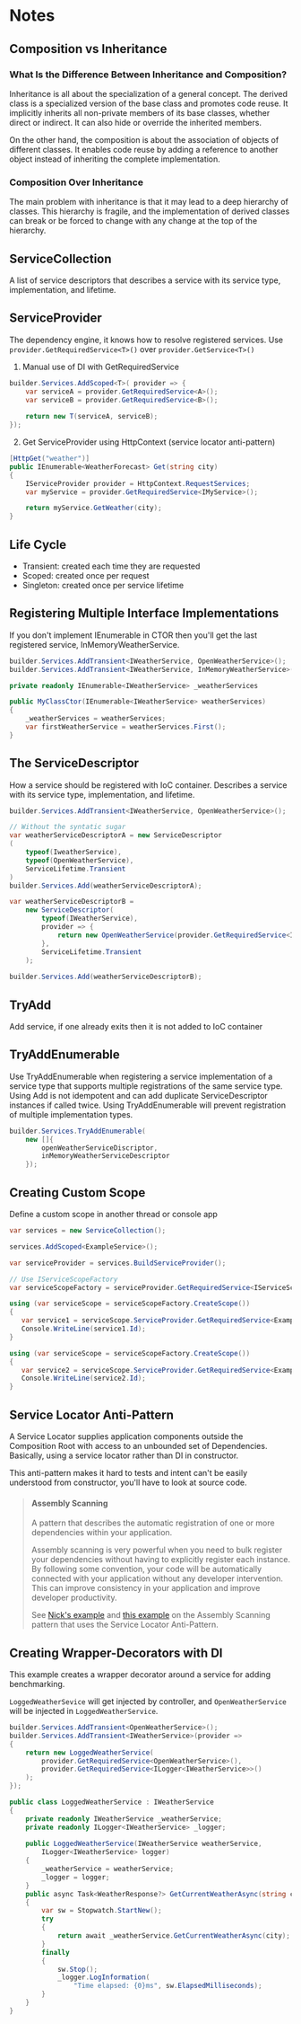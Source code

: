 # Notes

## Composition vs Inheritance

### What Is the Difference Between Inheritance and Composition?
Inheritance is all about the specialization of a general concept. The derived class is a specialized version of the base class and promotes code reuse. It implicitly inherits all non-private members of its base classes, whether direct or indirect. It can also hide or override the inherited members.

On the other hand, the composition is about the association of objects of different classes. It enables code reuse by adding a reference to another object instead of inheriting the complete implementation.

### Composition Over Inheritance
The main problem with inheritance is that it may lead to a deep hierarchy of classes. This hierarchy is fragile, and the implementation of derived classes can break or be forced to change with any change at the top of the hierarchy.

## ServiceCollection
A list of service descriptors that describes a service with its service type, implementation, and lifetime.

## ServiceProvider
The dependency engine, it knows how to resolve registered services. Use `provider.GetRequiredService<T>()` over `provider.GetService<T>()`

1. Manual use of DI with GetRequiredService
```csharp
builder.Services.AddScoped<T>( provider => {
    var serviceA = provider.GetRequiredService<A>();
    var serviceB = provider.GetRequiredService<B>();
    
    return new T(serviceA, serviceB);
});
```
2. Get ServiceProvider using HttpContext (service locator anti-pattern)
```csharp
[HttpGet("weather")]
public IEnumerable<WeatherForecast> Get(string city)
{
    IServiceProvider provider = HttpContext.RequestServices;
    var myService = provider.GetRequiredService<IMyService>();

    return myService.GetWeather(city);
}
```
## Life Cycle
- Transient: created each time they are requested
- Scoped: created once per request
- Singleton: created once per service lifetime

## Registering Multiple Interface Implementations
If you don't implement IEnumerable in CTOR then you'll get the last registered service, InMemoryWeatherService.
```csharp
builder.Services.AddTransient<IWeatherService, OpenWeatherService>();
builder.Services.AddTransient<IWeatherService, InMemoryWeatherService>();
```
```csharp
private readonly IEnumerable<IWeatherService> _weatherServices

public MyClassCtor(IEnumerable<IWeatherService> weatherServices)
{
    _weatherServices = weatherServices;
    var firstWeatherService = weatherServices.First();
}
```

## The ServiceDescriptor
How a service should be registered with IoC container. Describes a service with its service type, implementation, and lifetime.
```csharp
builder.Services.AddTransient<IWeatherService, OpenWeatherService>();

// Without the syntatic sugar
var weatherServiceDescriptorA = new ServiceDescriptor
(
    typeof(IweatherService),
    typeof(OpenWeatherService),
    ServiceLifetime.Transient 
)
builder.Services.Add(weatherServiceDescriptorA);

var weatherServiceDescriptorB = 
    new ServiceDescriptor(
        typeof(IWeatherService), 
        provider => { 
            return new OpenWeatherService(provider.GetRequiredService<IHttpClientFactory>());
        },
        ServiceLifetime.Transient
    );
    
builder.Services.Add(weatherServiceDescriptorB);
```
## TryAdd
Add service, if one already exits then it is not added to IoC container

## TryAddEnumerable
Use TryAddEnumerable when registering a service implementation of a service type that supports multiple registrations of the same service type. Using Add is not idempotent and can add duplicate ServiceDescriptor instances if called twice. Using TryAddEnumerable will prevent registration of multiple implementation types.
```csharp
builder.Services.TryAddEnumerable(
    new []{ 
        openWeatherServiceDiscriptor,
        inMemoryWeatherServiceDescriptor
    }); 
```
## Creating Custom Scope
Define a custom scope in another thread or console app
```csharp
var services = new ServiceCollection();

services.AddScoped<ExampleService>();

var serviceProvider = services.BuildServiceProvider();

// Use IServiceScopeFactory
var serviceScopeFactory = serviceProvider.GetRequiredService<IServiceScopeFactory>();

using (var serviceScope = serviceScopeFactory.CreateScope())
{
   var service1 = serviceScope.ServiceProvider.GetRequiredService<ExampleService>();
   Console.WriteLine(service1.Id);
}

using (var serviceScope = serviceScopeFactory.CreateScope())
{
   var service2 = serviceScope.ServiceProvider.GetRequiredService<ExampleService>();
   Console.WriteLine(service2.Id);
}
```

## Service Locator Anti-Pattern
A Service Locator supplies application components outside the Composition Root with access to an unbounded set of Dependencies. Basically, using a service locator rather than DI in constructor.

This anti-pattern makes it hard to tests and intent can't be easily understood from constructor, you'll have to look at source code.

> #### Assembly Scanning
> A pattern that describes the automatic registration of one or more dependencies within your application.
>
> Assembly scanning is very powerful when you need to bulk register your dependencies without having to explicitly register each instance. By following some convention, your code will be automatically connected with your application without any developer intervention. This can improve consistency in your application and improve developer productivity.
>
> See [Nick's example](https://nickchapsas.com/courses/1610935/lectures/36911120) and [this example](https://medium.com/pragmatic-programming/net-things-assembly-scanning-bd4330d9d0a9) on the Assembly Scanning pattern that uses the Service Locator Anti-Pattern.

## Creating Wrapper-Decorators with DI
This example creates a wrapper decorator around a service for adding benchmarking.

`LoggedWeatherSevice` will get injected by controller, and `OpenWeatherService` will be injected in `LoggedWeatherService`.
```csharp
builder.Services.AddTransient<OpenWeatherService>();
builder.Services.AddTransient<IWeatherService>(provider =>
{
    return new LoggedWeatherService(
        provider.GetRequiredService<OpenWeatherService>(),
        provider.GetRequiredService<ILogger<IWeatherService>>()
    );
});
```

```csharp
public class LoggedWeatherService : IWeatherService
{
    private readonly IWeatherService _weatherService;
    private readonly ILogger<IWeatherService> _logger;
    
    public LoggedWeatherService(IWeatherService weatherService, 
        ILogger<IWeatherService> logger)
    {
        _weatherService = weatherService;
        _logger = logger;
    }
    public async Task<WeatherResponse?> GetCurrentWeatherAsync(string city)
    {
        var sw = Stopwatch.StartNew();
        try
        {
            return await _weatherService.GetCurrentWeatherAsync(city);
        }
        finally
        {
            sw.Stop();
            _logger.LogInformation(
                "Time elapsed: {0}ms", sw.ElapsedMilliseconds);
        }
    }
}
```

## 